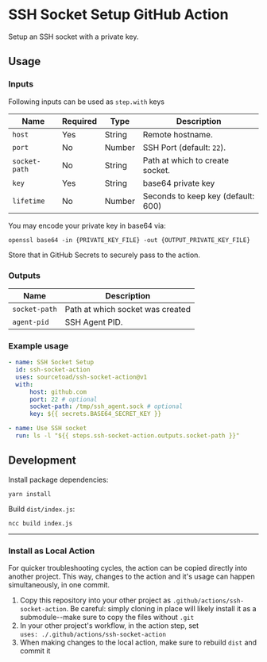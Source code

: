 # SSH Socket Setup GitHub Action
Setup an SSH socket with a private key.

## Usage
### Inputs

Following inputs can be used as `step.with` keys

| Name          | Required | Type   | Description                        |
|---------------|----------|--------|------------------------------------|
| `host`        | Yes      | String | Remote hostname.                   |
| `port`        | No       | Number | SSH Port (default: `22`).          |
| `socket-path` | No       | String | Path at which to create socket.    |
| `key`         | Yes      | String | base64 private key                 |
| `lifetime`    | No       | Number | Seconds to keep key (default: 600) |

You may encode your private key in base64 via:

```shell
openssl base64 -in {PRIVATE_KEY_FILE} -out {OUTPUT_PRIVATE_KEY_FILE}
```
    
Store that in GitHub Secrets to securely pass to the action.

### Outputs
| Name          | Description                      |
|---------------|----------------------------------|
| `socket-path` | Path at which socket was created |
| `agent-pid`   | SSH Agent PID.                   |

### Example usage
```yaml
- name: SSH Socket Setup
  id: ssh-socket-action
  uses: sourcetoad/ssh-socket-action@v1
  with:
      host: github.com
      port: 22 # optional
      socket-path: /tmp/ssh_agent.sock # optional
      key: ${{ secrets.BASE64_SECRET_KEY }}

- name: Use SSH socket
  run: ls -l "${{ steps.ssh-socket-action.outputs.socket-path }}"
```

## Development
Install package dependencies:
```shell
yarn install
```
    
Build `dist/index.js`:
```shell
ncc build index.js
```
---

### Install as Local Action
For quicker troubleshooting cycles, the action can be copied directly into another project. This way, changes to the action and it's usage can happen simultaneously, in one commit.

1. Copy this repository into your other project as `.github/actions/ssh-socket-action`. Be careful: simply cloning in place will likely install it as a submodule--make sure to copy the files without `.git`
2. In your other project's workflow, in the action step, set\
`uses: ./.github/actions/ssh-socket-action`
3. When making changes to the local action, make sure to rebuild `dist` and commit it
